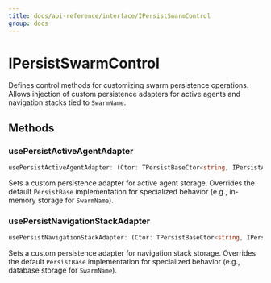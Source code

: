 ```yaml
---
title: docs/api-reference/interface/IPersistSwarmControl
group: docs
---
```


# IPersistSwarmControl

Defines control methods for customizing swarm persistence operations.
Allows injection of custom persistence adapters for active agents and navigation stacks tied to `SwarmName`.

## Methods

### usePersistActiveAgentAdapter

```ts
usePersistActiveAgentAdapter: (Ctor: TPersistBaseCtor<string, IPersistActiveAgentData>) => void
```

Sets a custom persistence adapter for active agent storage.
Overrides the default `PersistBase` implementation for specialized behavior (e.g., in-memory storage for `SwarmName`).

### usePersistNavigationStackAdapter

```ts
usePersistNavigationStackAdapter: (Ctor: TPersistBaseCtor<string, IPersistNavigationStackData>) => void
```

Sets a custom persistence adapter for navigation stack storage.
Overrides the default `PersistBase` implementation for specialized behavior (e.g., database storage for `SwarmName`).
